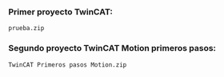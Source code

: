 ### Primer proyecto TwinCAT: 
    prueba.zip
### Segundo proyecto TwinCAT Motion primeros pasos:
    TwinCAT Primeros pasos Motion.zip